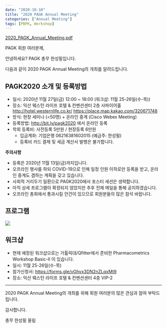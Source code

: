 ```yaml
---
date: "2020-10-10"
title: "2020 PAGK Annual Meeting"
categories: ["Annual Meeting"]
tags: [PBPK, Workshop]
---
```


[2020_PAGK_Annual_Meeting.pdf](/2020_PAGK_Annual_Meeting.pdf)

PAGK 회원 여러분께,

안녕하세요? PAGK 총무 한성필입니다.

다음과 같이 2020 PAGK Annual Meeting의 개최를 알려드립니다. 

## PAGK2020 소개 및 등록방법

- 일시: 2020년 11월 27일(금) 12:00 ~ 18:00 (워크샵: 11월 25-26일(수-목))
- 장소: 익산 웨스턴 라이프 호텔 & 컨벤션센터 2층 사파이어홀 http://hotel.westernlife.co.kr/ https://place.map.kakao.com/320671748
- 방식: 현장 세미나 (<50명) + 온라인 중계 (Cisco Webex Meeting)
- 등록방법: http://bit.ly/pagk2020 에서 온라인 등록
- 학회 등록비: 사전등록 5만원 / 현장등록 6만원
    * 입금계좌: 기업은행 06216381602015 (예금주: 한성필)
    * 등록비 카드 결제 및 세금 계산서 발행은 불가합니다.

**주의사항**

- 등록은 2020년 11월 13일(금)까지입니다.
- 오프라인 행사를 하되 COVID-19으로 인해 일정 인원 이하로만 등록을 받고, 온라인 중계도 겸하는 계획을 갖고 있습니다. 
- 사회적 거리두기 일환으로 PAGK2020에서 포스터 세션은 생략합니다.
- 아직 상세 프로그램이 확정되지 않았지만 추후 전체 메일을 통해 공지하겠습니다.
- 오프라인 총회에서 통과시킬 안건이 있으므로 회원분들의 많은 참석 바랍니다.

## 프로그램

![](program.png)

## 워크샵

- 현재 예정된 워크샵으로는 가톨릭대/Qfitter에서 준비한 Pharmacometrics Workshop Basic-II 이 있습니다.
- 일시: 11월 25-26일(수-목)
- 참가신청서: https://forms.gle/vGhvx3DN2nZLqxMt9
- 장소: 익산 웨스턴 라이프 호텔 & 컨벤션센터 4층 VIP-2

---

2020 PAGK Annual Meeting의 개최를 위해 회원 여러분의 많은 관심과 참여 부탁드립니다. 

감사합니다.

총무 한성필 올림

